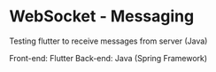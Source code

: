 # WebSocket - Messaging

Testing flutter to receive messages from server (Java)

Front-end: Flutter
Back-end: Java (Spring Framework)
